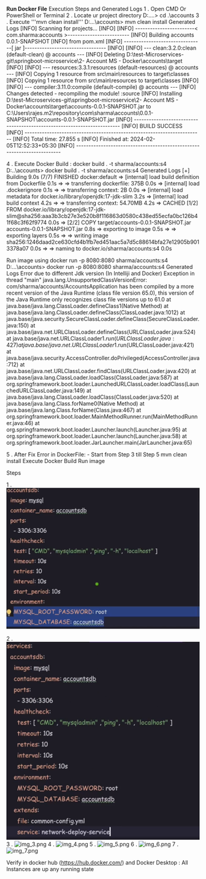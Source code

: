 **Run Docker File**
Execution Steps and Generated Logs
1 . Open CMD Or PowerShell or Terminal
2 . Locate ur project directory D:....> cd .\accounts
3 . Execute '''mvn clean install''' D:...\accounts> mvn clean install
Generated Logs
[INFO] Scanning for projects... [INFO] [INFO] ------------------------< com.sharma:accounts >------------------------- [INFO] Building accounts 0.0.1-SNAPSHOT [INFO] from pom.xml [INFO] --------------------------------[ jar ]--------------------------------- [INFO] [INFO] --- clean:3.2.0:clean (default-clean) @ accounts --- [INFO] Deleting D:\test-Microservices-git\springboot-microservice\2- Account MS - Docker\accounts\target [INFO] [INFO] --- resources:3.3.1:resources (default-resources) @ accounts --- [INFO] Copying 1 resource from src\main\resources to target\classes [INFO] Copying 1 resource from src\main\resources to target\classes [INFO] [INFO] --- compiler:3.11.0:compile (default-compile) @ accounts --- [INFO] Changes detected - recompiling the module! :source [INFO] Installing D:\test-Microservices-git\springboot-microservice\2- Account MS - Docker\accounts\target\accounts-0.0.1-SNAPSHOT.jar to C:\Users\rajes.m2\repository\com\sharma\accounts\0.0.1-SNAPSHOT\accounts-0.0.1-SNAPSHOT.jar [INFO] ------------------------------------------------------------------------ [INFO] BUILD SUCCESS [INFO] ------------------------------------------------------------------------ [INFO] Total time: 27.855 s [INFO] Finished at: 2024-02-05T12:52:33+05:30 [INFO] ------------------------------------------------------------------------

4 . Execute Docker Build :  docker build . -t sharma/accounts:s4
D:..\accounts> docker build . -t sharma/accounts:s4
Generated Logs
[+] Building 9.0s (7/7) FINISHED docker:default => [internal] load build definition from Dockerfile 0.1s => => transferring dockerfile: 375B 0.0s => [internal] load .dockerignore 0.1s => => transferring context: 2B 0.0s => [internal] load metadata for docker.io/library/openjdk:17-jdk-slim 3.2s => [internal] load build context 4.2s => => transferring context: 54.70MB 4.2s => CACHED [1/2] FROM docker.io/library/openjdk:17-jdk-slim@sha256:aaa3b3cb27e3e520b8f116863d0580c438ed55ecfa0bc126b41f68c3f62f9774 0.0s => [2/2] COPY target/accounts-0.0.1-SNAPSHOT.jar accounts-0.0.1-SNAPSHOT.jar 0.8s => exporting to image 0.5s => => exporting layers 0.5s => => writing image sha256:1246daad2ce630cfd4b1fb7ed451aac5a7d5c88614bfa27e12905b9013378a07 0.0s => => naming to docker.io/sharma/accounts:s4 0.0s

Run image using docker run -p 8080:8080 sharma/accounts:s4 D:...\accounts> docker run -p 8080:8080 sharma/accounts:s4
Generated Logs Error due to different Jdk version (In Intelliji and Docker)
Exception in thread "main" java.lang.UnsupportedClassVersionError: com/sharma/accounts/AccountsApplication has been compiled by a more recent version of the Java Runtime (class file version 65.0), this version of the Java Runtime only recognizes class file versions up to 61.0 at java.base/java.lang.ClassLoader.defineClass1(Native Method) at java.base/java.lang.ClassLoader.defineClass(ClassLoader.java:1012) at java.base/java.security.SecureClassLoader.defineClass(SecureClassLoader.java:150) at java.base/java.net.URLClassLoader.defineClass(URLClassLoader.java:524) at java.base/java.net.URLClassLoader$1.run(URLClassLoader.java:427) at java.base/java.net.URLClassLoader$1.run(URLClassLoader.java:421) at java.base/java.security.AccessController.doPrivileged(AccessController.java:712) at java.base/java.net.URLClassLoader.findClass(URLClassLoader.java:420) at java.base/java.lang.ClassLoader.loadClass(ClassLoader.java:587) at org.springframework.boot.loader.LaunchedURLClassLoader.loadClass(LaunchedURLClassLoader.java:149) at java.base/java.lang.ClassLoader.loadClass(ClassLoader.java:520) at java.base/java.lang.Class.forName0(Native Method) at java.base/java.lang.Class.forName(Class.java:467) at org.springframework.boot.loader.MainMethodRunner.run(MainMethodRunner.java:46) at org.springframework.boot.loader.Launcher.launch(Launcher.java:95) at org.springframework.boot.loader.Launcher.launch(Launcher.java:58) at org.springframework.boot.loader.JarLauncher.main(JarLauncher.java:65)

5 . After Fix Error in DockerFile: - Start from Step 3 till Step 5 mvn clean install Execute Docker Build Run image


Steps

1 . 
![img_1.png](img_1.png)

2 .
![img_2.png](img_2.png)
3 . 
![img_3.png](img_3.png)
4 . 
![img_4.png](img_4.png)
5 . 
![img_5.png](img_5.png)
6 . 
![img_6.png](img_6.png)
7 . 
![img_7.png](img_7.png)

Verify in docker hub (https://hub.docker.com/) and Docker Desktop : All Instances are up any running state

